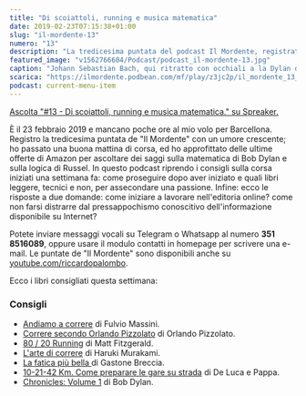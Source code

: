 ```yaml
---
title: "Di scoiattoli, running e musica matematica"
date: 2019-02-23T07:15:38+01:00
slug: "il-mordente-13"
numero: "13"
description: "La tredicesima puntata del podcast Il Mordente, registrato e curato da Riccardo Palombo."
featured_image: "v1562766604/Podcast/podcast_il-mordente-13.jpg"
caption: "Johann Sebastian Bach, qui ritratto con occhiali a la Dylan di Blonde on Blonde."
scarica: "https://ilmordente.podbean.com/mf/play/z3jc2p/il_mordente_13_01.mp3"
podcast: current-menu-item
---
```


<a class="spreaker-player" href="https://www.spreaker.com/episode/17130408" data-resource="episode_id=17130408" data-width="100%" data-height="200" data-theme="light" data-playlist="false" data-playlist-continuous="false" data-autoplay="false" data-live-autoplay="false" data-chapters-image="true" data-episode-image-position="right" data-hide-logo="false" data-hide-likes="false" data-hide-comments="false" data-hide-sharing="false" data-hide-download="true" >Ascolta "#13 - Di scoiattoli, running e musica matematica." su Spreaker.</a>

È il 23 febbraio 2019 e mancano poche ore al mio volo per Barcellona. Registro la tredicesima puntata de "Il Mordente" con un umore crescente; ho passato una buona mattina di corsa, ed ho approfittato delle ultime offerte di Amazon per ascoltare dei saggi sulla matematica di Bob Dylan e sulla logica di Russel. In questo podcast riprendo i consigli sulla corsa iniziati una settimana fa: come proseguire dopo aver iniziato e quali libri leggere, tecnici e non, per assecondare una passione. Infine: ecco le risposte a due domande: come iniziare a lavorare nell'editoria online? come non farsi distrarre dal pressappochismo conoscitivo dell'informazione disponibile su Internet?

Potete inviare messaggi vocali su Telegram o Whatsapp al numero **351 8516089**, oppure usare il modulo contatti in homepage per scrivere una e-mail. Le puntate de "Il Mordente" sono disponibili anche su <a class="text-info" title="Canale Youtube Riccardo Palombo" href="https://www.youtube.com/riccardopalombo">youtube.com/riccardopalombo</a>.

Ecco i libri consigliati questa settimana:
### Consigli
<ul>
<li><a class="text-info" href="https://amzn.to/2BP7vU9" target="_blank" rel="nofollow" title="Vedi il libro di Fulvio Massini">Andiamo a correre</a> di Fulvio Massini.</li>
<li><a class="text-info" href="https://amzn.to/2GELdZr" target="_blank" rel="nofollow" title="Vedi il libro di Orlando Pizzolato">Correre secondo Orlando Pizzolato</a> di Orlando Pizzolato.</li>
<li><a class="text-info" href="https://amzn.to/2GHRUKl" target="_blank" rel="nofollow" title="Vedi il libro 80/20 Running">80 / 20 Running</a> di Matt Fitzgerald.</li>
<li><a class="text-info" href="https://amzn.to/2Vdcwx3" target="_blank" rel="nofollow" title="Vedi il libro l'arte di correre">L'arte di correre</a> di Haruki Murakami.</li>
<li><a class="text-info" href="https://amzn.to/2SjHSQJ" target="_blank" rel="nofollow" title="Vedi il libro La fatica più bella">La fatica più bella </a> di Gastone Breccia.</li>
<li><a class="text-info" href="https://amzn.to/2T04zP9" target="_blank" rel="nofollow" title="Vedi il libro 10-21-42 Km. Come preparare le gare su strada">10-21-42 Km. Come preparare le gare su strada</a> di De Luca e Pappa.</li>
<li><a class="text-info" href="https://amzn.to/2BPu4Ih" target="_blank" rel="nofollow" title="Vedi il libro Chronicles">Chronicles: Volume 1</a> di Bob Dylan.</li>
</ul>